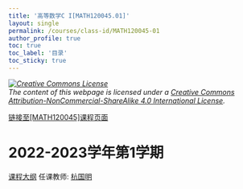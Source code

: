 ```yaml
---
title: '高等数学C I[MATH120045.01]'
layout: single
permalink: /courses/class-id/MATH120045-01
author_profile: true
toc: true
toc_label: '目录'
toc_sticky: true
---
```



<div class='notice--warning'>
	<p><i><a rel='license' href='http://creativecommons.org/licenses/by-nc-sa/4.0/'><img alt='Creative Commons License' style='border-width:0' src='https://i.creativecommons.org/l/by-nc-sa/4.0/88x31.png' /></a><br /> The content of this webpage is licensed under a <a rel='license' href='http://creativecommons.org/licenses/by-nc-sa/4.0/'>Creative Commons Attribution-NonCommercial-ShareAlike 4.0 International License</a>.</i></p>
</div>

<a href='https://fdu-math.github.io/courses/MATH120045'>链接至[MATH120045]课程页面</a>

# 2022-2023学年第1学期
<a href='https://fdu-math.github.io/courses/syllabus/MATH120045.01-2022-2023-1 (Encrypted).pdf'>课程大纲</a>
任课教师: <a href='https://fdu-math.github.io/teachers/杭国明'>杭国明</a>
